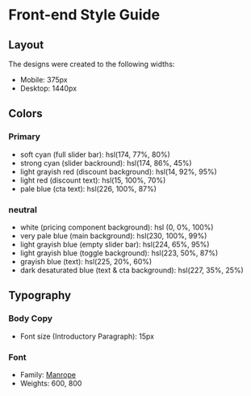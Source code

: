 # Front-end Style Guide

## Layout

The designs were created to the following widths:

- Mobile: 375px
- Desktop: 1440px

## Colors

### Primary

- soft cyan (full slider bar): hsl(174, 77%, 80%)
- strong cyan (slider backround): hsl(174, 86%, 45%)
- light grayish red (discount background): hsl(14, 92%, 95%)
- light red (discount text): hsl(15, 100%, 70%)
- pale blue (cta text): hsl(226, 100%, 87%)

### neutral

- white (pricing component background): hsl (0, 0%, 100%)
- very pale blue (main background): hsl(230, 100%, 99%)
- light grayish blue (empty slider bar): hsl(224, 65%, 95%)
- light grayish blue (toggle background): hsl(223, 50%, 87%)
- grayish blue (text): hsl(225, 20%, 60%)
- dark desaturated blue (text & cta background): hsl(227, 35%, 25%)

## Typography

### Body Copy

- Font size (Introductory Paragraph): 15px

### Font

- Family: [Manrope](https://fonts.google.com/specimen/Manrope)
- Weights: 600, 800
